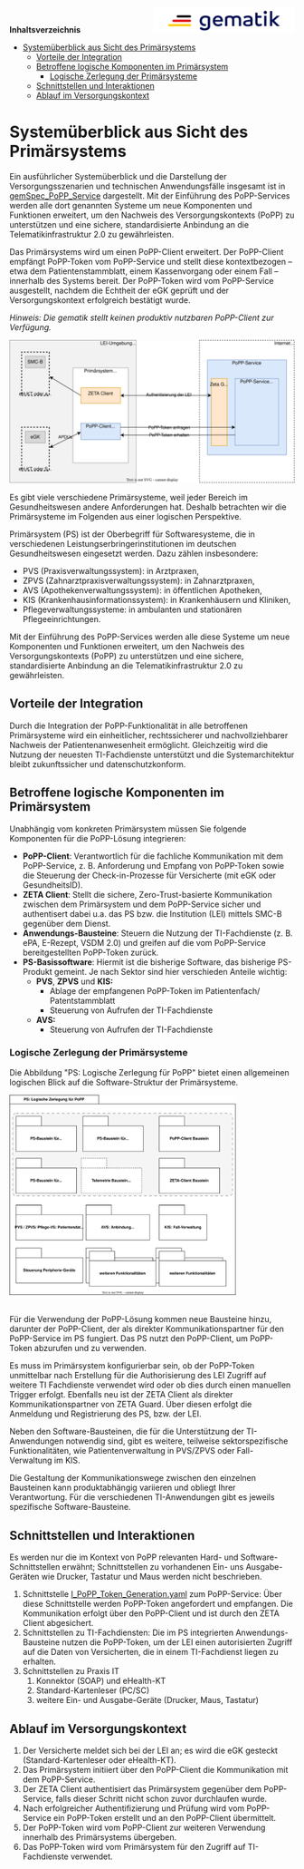 <img align="right" width="250" src="../images/Gematik_Logo_Flag_With_Background.png"/><br/>

**Inhaltsverzeichnis**

<!-- TOC -->
* [Systemüberblick aus Sicht des Primärsystems](#systemüberblick-aus-sicht-des-primärsystems)
  * [Vorteile der Integration](#vorteile-der-integration)
  * [Betroffene logische Komponenten im Primärsystem](#betroffene-logische-komponenten-im-primärsystem)
    * [Logische Zerlegung der Primärsysteme](#logische-zerlegung-der-primärsysteme)
  * [Schnittstellen und Interaktionen](#schnittstellen-und-interaktionen)
  * [Ablauf im Versorgungskontext](#ablauf-im-versorgungskontext)
<!-- TOC -->

# Systemüberblick aus Sicht des Primärsystems

Ein ausführlicher Systemüberblick und die Darstellung der Versorgungsszenarien
und technischen Anwendungsfälle insgesamt ist
in [gemSpec_PoPP_Service](https://gemspec.gematik.de/prereleases/Draft_PoPP_25_1/gemSpec_PoPP_Service_V1.0.0_CC2/)
dargestellt.
Mit der Einführung des PoPP-Services werden alle dort genannten Systeme um neue
Komponenten und Funktionen erweitert, um den Nachweis des Versorgungskontexts
(PoPP) zu unterstützen und eine sichere, standardisierte Anbindung an die
Telematikinfrastruktur 2.0 zu gewährleisten.

Das Primärsystems wird um einen PoPP-Client erweitert.
Der PoPP-Client empfängt PoPP-Token vom PoPP-Service und stellt diese
kontextbezogen – etwa dem Patientenstammblatt, einem Kassenvorgang oder einem
Fall – innerhalb des Systems bereit.
Der PoPP-Token wird vom PoPP-Service ausgestellt, nachdem die Echtheit der eGK
geprüft und der Versorgungskontext erfolgreich bestätigt wurde.

_Hinweis: Die gematik stellt keinen produktiv nutzbaren PoPP-Client zur Verfügung._

![Systemüberblick aus Primärsystem Sicht](../src/drawio/ps-popp-systemoverview.drawio.svg)

Es gibt viele verschiedene Primärsysteme, weil jeder Bereich im
Gesundheitswesen andere Anforderungen hat.
Deshalb betrachten wir die Primärsysteme im Folgenden aus einer logischen
Perspektive.

Primärsystem (PS) ist der Oberbegriff für Softwaresysteme, die in
verschiedenen Leistungserbringerinstitutionen im deutschen Gesundheitswesen
eingesetzt werden.
Dazu zählen insbesondere:

- PVS (Praxisverwaltungssystem): in Arztpraxen,
- ZPVS (Zahnarztpraxisverwaltungssystem): in Zahnarztpraxen,
- AVS (Apothekenverwaltungssystem): in öffentlichen Apotheken,
- KIS (Krankenhausinformationssystem): in Krankenhäusern und Kliniken,
- Pflegeverwaltungssysteme: in ambulanten und stationären Pflegeeinrichtungen.

Mit der Einführung des PoPP-Services werden alle diese Systeme um neue
Komponenten und Funktionen erweitert, um den Nachweis des Versorgungskontexts 
(PoPP) zu unterstützen und eine sichere, standardisierte Anbindung an die
Telematikinfrastruktur 2.0 zu gewährleisten.

## Vorteile der Integration

Durch die Integration der PoPP-Funktionalität in alle betroffenen Primärsysteme
wird ein einheitlicher, rechtssicherer und nachvollziehbarer
Nachweis der Patientenanwesenheit ermöglicht.
Gleichzeitig wird die Nutzung der neuesten TI-Fachdienste unterstützt und die
Systemarchitektur bleibt zukunftssicher und datenschutzkonform.

## Betroffene logische Komponenten im Primärsystem

Unabhängig vom konkreten Primärsystem müssen Sie 
folgende Komponenten für die PoPP-Lösung integrieren:

- **PoPP-Client**:
  Verantwortlich für die fachliche Kommunikation mit dem PoPP-Service, z. B.
  Anforderung und Empfang von PoPP-Token sowie die Steuerung der
  Check-in-Prozesse für Versicherte (mit eGK oder GesundheitsID).
- **ZETA Client**:
  Stellt die sichere, Zero-Trust-basierte Kommunikation zwischen dem
  Primärsystem
  und dem PoPP-Service sicher und authentisert dabei u.a. das PS bzw. die
  Institution (LEI) mittels SMC-B gegenüber dem Dienst.
- **Anwendungs-Bausteine**:
  Steuern die Nutzung der TI-Fachdienste (z. B. ePA, E-Rezept, VSDM 2.0) und
  greifen auf die vom PoPP-Service bereitgestellten PoPP-Token zurück.
- **PS-Basissoftware**:
  Hiermit ist die bisherige Software, das bisherige PS-Produkt gemeint. Je nach
  Sektor
  sind hier verschieden Anteile wichtig:
   - **PVS**, **ZPVS** und **KIS:** 
      - Ablage der empfangenen PoPP-Token im Patientenfach/ Patentstammblatt
      - Steuerung von Aufrufen der TI-Fachdienste
   - **AVS:** 
      - Steuerung von Aufrufen der TI-Fachdienste

### Logische Zerlegung der Primärsysteme

Die Abbildung "PS: Logische Zerlegung für PoPP" bietet einen allgemeinen
logischen Blick auf die Software-Struktur der Primärsysteme.

<img src="../src/drawio/ps-pic-1.drawio.svg" alt="PS: Logische Zerlegung für PoPP" width="400"><br><br>

Für die Verwendung der PoPP-Lösung kommen neue Bausteine hinzu, darunter der
PoPP-Client, der als direkter Kommunikationspartner für den PoPP-Service im
PS fungiert.
Das PS nutzt den PoPP-Client, um PoPP-Token abzurufen und zu verwenden. 

Es muss im Primärsystem konfigurierbar sein, ob der PoPP-Token unmittelbar
nach Erstellung für die Authorisierung des LEI Zugriff auf weitere TI
Fachdienste verwendet wird oder ob dies durch einen manuellen Trigger erfolgt.
Ebenfalls neu ist der ZETA Client als direkter Kommunikationspartner von
ZETA Guard.
Über diesen erfolgt die Anmeldung und Registrierung des PS, bzw. der LEI.

Neben den Software-Bausteinen, die für die Unterstützung der TI-Anwendungen
notwendig sind, gibt es weitere, teilweise sektorspezifische Funktionalitäten,
wie Patientenverwaltung in PVS/ZPVS oder Fall-Verwaltung im KIS.

Die Gestaltung der Kommunikationswege zwischen den einzelnen Bausteinen
kann produktabhängig variieren und obliegt Ihrer Verantwortung.
Für die verschiedenen TI-Anwendungen gibt es jeweils spezifische
Software-Bausteine.

## Schnittstellen und Interaktionen

Es werden nur die im Kontext von PoPP relevanten Hard- und
Software-Schnittstellen erwähnt; Schnittstellen zu vorhandenen Ein- uns
Ausgabe-Geräten wie Drucker, Tastatur und Maus werden nicht beschrieben.

1. Schnittstelle [I_PoPP_Token_Generation.yaml][] zum PoPP-Service:
   Über diese Schnittstelle werden PoPP-Token angefordert und empfangen.
   Die Kommunikation erfolgt über den PoPP-Client und ist durch den ZETA Client
   abgesichert.
2. Schnittstellen zu TI-Fachdiensten:
   Die im PS integrierten Anwendungs-Bausteine nutzen die PoPP-Token, um der LEI
   einen autorisierten Zugriff auf die Daten von Versicherten, die in einem
   TI-Fachdienst liegen zu erhalten.
3. Schnittstellen zu Praxis IT
   1. Konnektor (SOAP) und eHealth-KT
   2. Standard-Kartenleser (PC/SC)
   3. weitere Ein- und Ausgabe-Geräte (Drucker, Maus, Tastatur)

## Ablauf im Versorgungskontext

1. Der Versicherte meldet sich bei der LEI an; es wird die eGK gesteckt
   (Standard-Kartenleser oder eHealth-KT).
2. Das Primärsystem initiiert über den PoPP-Client die
   Kommunikation mit dem PoPP-Service.
3. Der ZETA Client authentisiert das Primärsystem gegenüber dem PoPP-Service,
   falls dieser Schritt nicht schon zuvor durchlaufen wurde.
4. Nach erfolgreicher Authentifizierung und Prüfung wird vom PoPP-Service ein
   PoPP-Token erstellt und an den PoPP-Client übermittelt.
5. Der PoPP-Token wird vom PoPP-Client zur weiteren Verwendung innerhalb des
   Primärsystems übergeben.
6. Das PoPP-Token wird vom Primärsystem für den Zugriff auf TI-Fachdienste
   verwendet.

[I_PoPP_Token_Generation.yaml]:https://github.com/gematik/api-popp/blob/main/src/openapi/I_PoPP_Token_Generation.yaml
